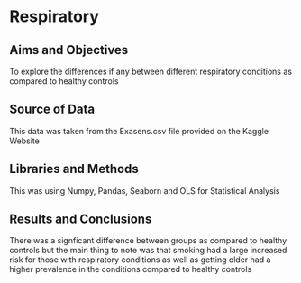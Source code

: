 # Respiratory #
## Aims and Objectives ##
To explore the differences if any between different respiratory conditions as compared to healthy controls
## Source of Data ##
This data was taken from the Exasens.csv file provided on the Kaggle Website
## Libraries and Methods ##
This was using Numpy, Pandas, Seaborn and OLS for Statistical Analysis
## Results and Conclusions ##
There was a signficant difference between groups as compared to healthy controls but the main thing to note was that smoking had a large increased risk for those with respiratory conditions as well as getting older had a higher prevalence in the conditions compared to healthy controls
